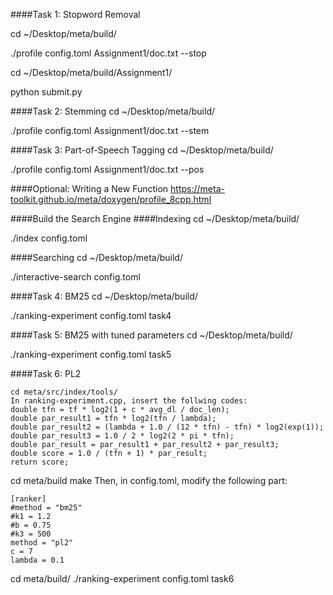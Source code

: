####Task 1: Stopword Removal

cd ~/Desktop/meta/build/

./profile config.toml Assignment1/doc.txt --stop

cd ~/Desktop/meta/build/Assignment1/

python submit.py

####Task 2: Stemming
cd ~/Desktop/meta/build/

./profile config.toml Assignment1/doc.txt --stem

####Task 3: Part-of-Speech Tagging
cd ~/Desktop/meta/build/

./profile config.toml Assignment1/doc.txt --pos

####Optional: Writing a New Function
https://meta-toolkit.github.io/meta/doxygen/profile_8cpp.html

####Build the Search Engine
####Indexing
cd ~/Desktop/meta/build/

./index config.toml

####Searching
cd ~/Desktop/meta/build/

./interactive-search config.toml

####Task 4: BM25
cd ~/Desktop/meta/build/

./ranking-experiment config.toml task4

####Task 5: BM25 with tuned parameters
cd ~/Desktop/meta/build/

./ranking-experiment config.toml task5

####Task 6: PL2
```
cd meta/src/index/tools/
In ranking-experiment.cpp, insert the follwing codes:
double tfn = tf * log2(1 + c * avg_dl / doc_len);
double par_result1 = tfn * log2(tfn / lambda);
double par_result2 = (lambda + 1.0 / (12 * tfn) - tfn) * log2(exp(1));
double par_result3 = 1.0 / 2 * log2(2 * pi * tfn);
double par_result = par_result1 + par_result2 + par_result3;
double score = 1.0 / (tfn + 1) * par_result;
return score;
```

cd meta/build
make
Then, in config.toml, modify the following part:
```
[ranker]
#method = "bm25"  
#k1 = 1.2  
#b = 0.75  
#k3 = 500  
method = "pl2"  
c = 7  
lambda = 0.1  
```
cd meta/build/
./ranking-experiment config.toml task6






